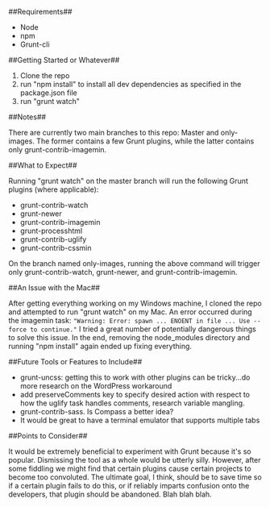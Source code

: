##Requirements##

* Node
* npm
* Grunt-cli

##Getting Started or Whatever##

1. Clone the repo
2. run "npm install" to install all dev dependencies as specified in the package.json file
3. run "grunt watch"

##Notes##

There are currently two main branches to this repo: Master and only-images. The former contains a few Grunt plugins, while the latter contains only grunt-contrib-imagemin.

##What to Expect##

Running "grunt watch" on the master branch will run the following Grunt plugins (where applicable):

* grunt-contrib-watch
* grunt-newer
* grunt-contrib-imagemin
* grunt-processhtml
* grunt-contrib-uglify
* grunt-contrib-cssmin

On the branch named only-images, running the above command will trigger only grunt-contrib-watch, grunt-newer, and grunt-contrib-imagemin.

##An Issue with the Mac##

After getting everything working on my Windows machine, I cloned the repo and attempted to run "grunt watch" on my Mac. An error occurred during the imagemin task: `"Warning: Error: spawn ... ENOENT in file ... Use --force to continue."` I tried a great number of potentially dangerous things to solve this issue. In the end, removing the node_modules directory and running "npm install" again ended up fixing everything.

##Future Tools or Features to Include##

* grunt-uncss: getting this to work with other plugins can be tricky...do more research on the WordPress workaround
* add preserveComments key to specify desired action with respect to how the uglify task handles comments, research variable mangling.
* grunt-contrib-sass. Is Compass a better idea?
* It would be great to have a terminal emulator that supports multiple tabs

##Points to Consider##

It would be extremely beneficial to experiment with Grunt because it's so popular. Dismissing the tool as a whole would be utterly silly. However, after some fiddling we might find that certain plugins cause certain projects to become too convoluted. The ultimate goal, I think, should be to save time so if a certain plugin fails to do this, or if reliably imparts confusion onto the developers, that plugin should be abandoned. Blah blah blah.

